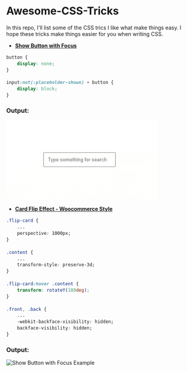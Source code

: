# Awesome-CSS-Tricks
In this repo, I'll list some of the CSS trics I like what make things easy.
I hope these tricks make things easier for you when writing CSS.


- [**Show Button with Focus**](https://github.com/dmrdvn/Awesome-CSS-Tricks/tree/main/Show%20Button%20with%20Focus)

```CSS
button {
    display: none;
}

input:not(:placeholder-shown) + button {
    display: block;
}
```
### Output:
![Show Button with Focus Example](screenshots/ShowButtonWithFocus.gif)

- [**Card Flip Effect - Woocommerce Style**](https://github.com/dmrdvn/Awesome-CSS-Tricks/tree/main/Card%20Flip%20Effect)

```CSS
.flip-card {
    ...
    perspective: 1000px;
}

.content {
    ...
    transform-style: preserve-3d;
}

.flip-card:hover .content {
    transform: rotateY(180deg);
}

.front, .back {
    ...
    -webkit-backface-visibility: hidden;
    backface-visibility: hidden;
}
```
### Output:
![Show Button with Focus Example](screenshots/CardFlipEffect.gif)
